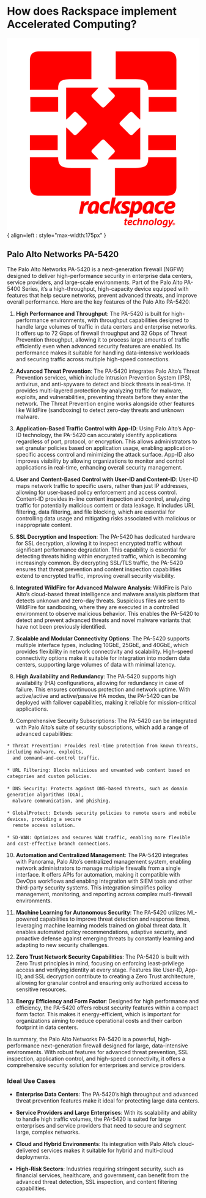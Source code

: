 # How does Rackspace implement Accelerated Computing?

![Rackspace Cloud Software](assets/images/ospc_flex_logo_red.svg){ align=left : style="max-width:175px" }

## Palo Alto Networks PA-5420

The Palo Alto Networks PA-5420 is a next-generation firewall (NGFW) designed to deliver high-performance
security in enterprise data centers, service providers, and large-scale environments. Part of the Palo
Alto PA-5400 Series, it’s a high-throughput, high-capacity device equipped with features that help secure
networks, prevent advanced threats, and improve overall performance. Here are the key features of the
Palo Alto PA-5420:

  1. **High Performance and Throughput**: The PA-5420 is built for high-performance environments, with
     throughput capabilities designed to handle large volumes of traffic in data centers and enterprise
     networks. It offers up to 72 Gbps of firewall throughput and 32 Gbps of Threat Prevention throughput,
     allowing it to process large amounts of traffic efficiently even when advanced security features
     are enabled. Its performance makes it suitable for handling data-intensive workloads and securing
     traffic across multiple high-speed connections.

  2. **Advanced Threat Prevention**: The PA-5420 integrates Palo Alto’s Threat Prevention services, which
     include Intrusion Prevention System (IPS), antivirus, and anti-spyware to detect and block threats
     in real-time. It provides multi-layered protection by analyzing traffic for malware, exploits,
     and vulnerabilities, preventing threats before they enter the network. The Threat Prevention engine
     works alongside other features like WildFire (sandboxing) to detect zero-day threats and unknown
     malware.

  3. **Application-Based Traffic Control with App-ID**: Using Palo Alto’s App-ID technology, the PA-5420
     can accurately identify applications regardless of port, protocol, or encryption. This allows
     administrators to set granular policies based on application usage, enabling application-specific
     access control and minimizing the attack surface. App-ID also improves visibility by allowing
     organizations to monitor and control applications in real-time, enhancing overall security management.

  4. **User and Content-Based Control with User-ID and Content-ID**: User-ID maps network traffic to specific
     users, rather than just IP addresses, allowing for user-based policy enforcement and access control.
     Content-ID provides in-line content inspection and control, analyzing traffic for potentially
     malicious content or data leakage. It includes URL filtering, data filtering, and file blocking,
     which are essential for controlling data usage and mitigating risks associated with malicious or
     inappropriate content.

  5. **SSL Decryption and Inspection**: The PA-5420 has dedicated hardware for SSL decryption, allowing
     it to inspect encrypted traffic without significant performance degradation. This capability is
     essential for detecting threats hiding within encrypted traffic, which is becoming increasingly
     common. By decrypting SSL/TLS traffic, the PA-5420 ensures that threat prevention and content
     inspection capabilities extend to encrypted traffic, improving overall security visibility.

  6. **Integrated WildFire for Advanced Malware Analysis**: WildFire is Palo Alto’s cloud-based threat
     intelligence and malware analysis platform that detects unknown and zero-day threats. Suspicious
     files are sent to WildFire for sandboxing, where they are executed in a controlled environment
     to observe malicious behavior. This enables the PA-5420 to detect and prevent advanced threats
     and novel malware variants that have not been previously identified.

  7. **Scalable and Modular Connectivity Options**: The PA-5420 supports multiple interface types, including
     10GbE, 25GbE, and 40GbE, which provides flexibility in network connectivity and scalability. High-speed
     connectivity options make it suitable for integration into modern data centers, supporting large
     volumes of data with minimal latency.

  8. **High Availability and Redundancy**: The PA-5420 supports high availability (HA) configurations,
     allowing for redundancy in case of failure. This ensures continuous protection and network uptime.
     With active/active and active/passive HA modes, the PA-5420 can be deployed with failover capabilities,
     making it reliable for mission-critical applications.

  9. Comprehensive Security Subscriptions: The PA-5420 can be integrated with Palo Alto’s suite of security
     subscriptions, which add a range of advanced capabilities:

    * Threat Prevention: Provides real-time protection from known threats, including malware, exploits,
      and command-and-control traffic.

    * URL Filtering: Blocks malicious and unwanted web content based on categories and custom policies.

    * DNS Security: Protects against DNS-based threats, such as domain generation algorithms (DGA),
      malware communication, and phishing.

    * GlobalProtect: Extends security policies to remote users and mobile devices, providing a secure
      remote access solution.

    * SD-WAN: Optimizes and secures WAN traffic, enabling more flexible and cost-effective branch connections.

  10. **Automation and Centralized Management**: The PA-5420 integrates with Panorama, Palo Alto’s centralized
      management system, enabling network administrators to manage multiple firewalls from a single
      interface. It offers APIs for automation, making it compatible with DevOps workflows and enabling
      integration with SIEM tools and other third-party security systems. This integration simplifies
      policy management, monitoring, and reporting across complex multi-firewall environments.

  11. **Machine Learning for Autonomous Security**: The PA-5420 utilizes ML-powered capabilities to improve
      threat detection and response times, leveraging machine learning models trained on global threat
      data. It enables automated policy recommendations, adaptive security, and proactive defense against
      emerging threats by constantly learning and adapting to new security challenges.

  12. **Zero Trust Network Security Capabilities**: The PA-5420 is built with Zero Trust principles in mind,
      focusing on enforcing least-privilege access and verifying identity at every stage. Features like
      User-ID, App-ID, and SSL decryption contribute to creating a Zero Trust architecture, allowing
      for granular control and ensuring only authorized access to sensitive resources.

  13. **Energy Efficiency and Form Factor**: Designed for high performance and efficiency, the PA-5420 offers
      robust security features within a compact form factor. This makes it energy-efficient, which is
      important for organizations aiming to reduce operational costs and their carbon footprint in data centers.

In summary, the Palo Alto Networks PA-5420 is a powerful, high-performance next-generation firewall
designed for large, data-intensive environments. With robust features for advanced threat prevention,
SSL inspection, application control, and high-speed connectivity, it offers a comprehensive security
solution for enterprises and service providers.

### **Ideal Use Cases**

* **Enterprise Data Centers**: The PA-5420’s high throughput and advanced threat prevention features make
  it ideal for protecting large data centers.

* **Service Providers and Large Enterprises**: With its scalability and ability to handle high traffic
  volumes, the PA-5420 is suited for large enterprises and service providers that need to secure and
  segment large, complex networks.

* **Cloud and Hybrid Environments**: Its integration with Palo Alto’s cloud-delivered services makes it
  suitable for hybrid and multi-cloud deployments.

* **High-Risk Sectors**: Industries requiring stringent security, such as financial services, healthcare,
  and government, can benefit from the advanced threat detection, SSL inspection, and content filtering
  capabilities.

